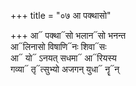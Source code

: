 +++
title = "०७ आ पक्थासो"

+++
आ᳓ पक्था᳓सो भलान᳓सो भनन्त  
आ᳓लिनासो विषाणि᳓नः शिवा᳓सः  
आ᳓ यो᳓ ऽनयत् सधमा᳓ आ᳓रियस्य  
गव्या᳓ तृ᳓त्सुभ्यो अजगन् युधा᳓ नॄ᳓न्